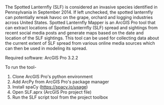 The Spotted Lanternfly (SLF) is considered an invasive species identified in Pennsylvania in September 2014. If left unchecked, the spotted lanternfly can potentially wreak havoc on the grape, orchard and logging industries across United States. Spotted Lanternfly Mapper is an ArcGIS Pro tool that can extract locations of Spotted Lanternfly (SLF) spread and sightings from recent social media posts and generate maps based on the date and location of the SLF sightings. This tool can be used for collecting data about the current extent of SLF spread from various online media sources which can then be used in modeling its spread.

Required software: ArcGIS Pro 3.2.2

To run the tool- 

1. Clone ArcGIS Pro's python environment
2. Add ArcPy from ArcGIS Pro's package manager
3. Install spaCy (https://spacy.io/usage)
4. Open SLF.aprx (ArcGIS Pro project file)
5. Run the SLF script tool from the project toolbox

